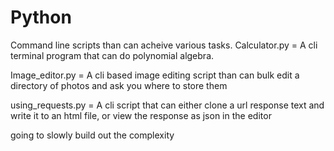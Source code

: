 # Python
Command line scripts than can acheive various tasks.
Calculator.py = A cli terminal program that can do polynomial algebra.

Image_editor.py = A cli based image editing script than can bulk edit a directory of photos and ask you where to store them

using_requests.py = A cli script that can either clone a url response text and write it to an html file, or view the response as json in the editor

going to slowly build out the complexity

